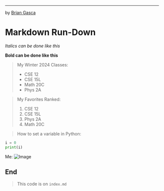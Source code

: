 ********************
by [Brian Gasca](https://github.com/briangasca)

# Markdown Run-Down

*Italics can be done like this*

**Bold can be done like this**

> My Winter 2024 Classes:
> - CSE 12
> - CSE 15L
> - Math 20C
> - Phys 2A

>My Favorites Ranked:
>1. CSE 12
>2. CSE 15L
>3. Phys 2A
>4. Math 20C

>How to set a variable in Python:
```python
i = 0
print(i)
```

Me:
![Image](https://i.pinimg.com/564x/47/56/4b/47564b00412ef9b869b7209612feafc5.jpg)

## End
> This code is on `index.md`
